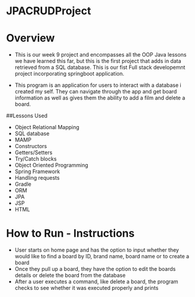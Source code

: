 # JPACRUDProject

# Overview

- This is our week 9 project and encompasses all the OOP Java lessons we have learned this far, but this is the first project that adds in data retrieved from a SQL database. This is our fist Full stack developemnt project incorporating springboot application.

- This program is an application for users to interact with a database i created my self. They can navigate through the app and get board information as well as gives them the ability to add a film and delete a board.

##Lessons Used
- Object Relational Mapping
- SQL database
- MAMP
- Constructors
- Getters/Setters
- Try/Catch blocks
- Object Oriented Programming
- Spring Framework
- Handling requests
- Gradle
- ORM
- JPA
- JSP
- HTML

# How to Run - Instructions
- User starts on home page and has the option to input whether they would like to find a board by ID, brand name, board name or to create a board
- Once they pull up a board, they have the option to edit the boards details or delete the board from the database
- After a user executes a command, like delete a board, the program checks to see whether it was executed properly and prints
